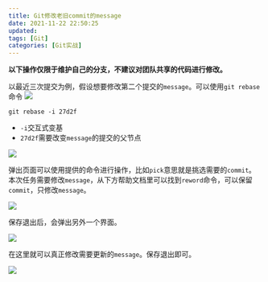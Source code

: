 ```yaml
---
title: Git修改老旧commit的message
date: 2021-11-22 22:50:25
updated:
tags: [Git]
categories: [Git实战]
---
```


**以下操作仅限于维护自己的分支，不建议对团队共享的代码进行修改。**

以最近三次提交为例，假设想要修改第二个提交的`message`。可以使用`git rebase`命令
![](https://gitee.com/dominic_z/markdown_picbed/raw/master/img/202111222255230.png)

```
git rebase -i 27d2f
```
- `-i`交互式变基
- `27d2f`需要改变`message`的提交的父节点

![](https://gitee.com/dominic_z/markdown_picbed/raw/master/img/202111222258390.png)

弹出页面可以使用提供的命令进行操作，比如`pick`意思就是挑选需要的`commit`。本次任务需要修改`message`，从下方帮助文档里可以找到`reword`命令，可以保留`commit`，只修改`message`。

![](https://gitee.com/dominic_z/markdown_picbed/raw/master/img/202111222301367.png)

保存退出后，会弹出另外一个界面。

![](https://gitee.com/dominic_z/markdown_picbed/raw/master/img/202111222302032.png)

在这里就可以真正修改需要更新的`message`。保存退出即可。

![](https://gitee.com/dominic_z/markdown_picbed/raw/master/img/202111222303965.png)
